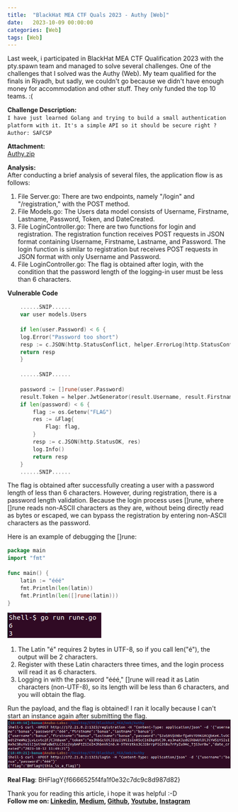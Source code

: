 ```yaml
---
title:  "BlackHat MEA CTF Quals 2023 - Authy [Web]"
date:   2023-10-09 00:00:00
categories: [Web]
tags: [Web]
---
```

Last week, i participated in BlackHat MEA CTF Qualification 2023 with the pty.spawn team and managed to solve several challenges. One of the challenges that I solved was the Authy (Web). My team qualified for the finals in Riyadh, but sadly, we couldn't go because we didn't have enough money for accommodation and other stuff. They only funded the top 10 teams. :(

<!--more-->

**Challenge Description:**\
`I have just learned Golang and trying to build a small authentication platform with it. It's a simple API so it should be secure right ?`
`Author: SAFCSP`

**Attachment:**\
[Authy.zip](/files/Authy.zip)

**Analysis:**\
After conducting a brief analysis of several files, the application flow is as follows:
1. File Server.go: There are two endpoints, namely "/login" and "/registration," with the POST method.
2. File Models.go: The Users data model consists of Username, Firstname, Lastname, Password, Token, and DateCreated.
3. File LoginController.go: There are two functions for login and registration. The registration function receives POST requests in JSON format containing Username, Firstname, Lastname, and Password. The login function is similar to registration but receives POST requests in JSON format with only Username and Password.
4. File LoginController.go: The flag is obtained after login, with the condition that the password length of the logging-in user must be less than 6 characters.

**Vulnerable Code**
``` go
    ......SNIP......
    var user models.Users

    if len(user.Password) < 6 {
    log.Error("Password too short")
    resp := c.JSON(http.StatusConflict, helper.ErrorLog(http.StatusConflict, "Password too short", "EXT_REF"))
    return resp
    }

    ......SNIP......

	password := []rune(user.Password)
	result.Token = helper.JwtGenerator(result.Username, result.Firstname, result.Lastname, os.Getenv("SECRET"))
	if len(password) < 6 {
		flag := os.Getenv("FLAG")
		res := &Flag{
			Flag: flag,
		}
		resp := c.JSON(http.StatusOK, res)
		log.Info()
		return resp
	}
    ......SNIP......
```
The flag is obtained after successfully creating a user with a password length of less than 6 characters. However, during registration, there is a password length validation. Because the login process uses []rune, where []rune reads non-ASCII characters as they are, without being directly read as bytes or escaped, we can bypass the registration by entering non-ASCII characters as the password.

Here is an example of debugging the []rune:
``` go
package main
import "fmt"

func main() {
    latin := "ééé"
    fmt.Println(len(latin))
    fmt.Println(len([]rune(latin)))
}
```
![Debugging](/images/post/BlackHat-MEA-CTF-Quals-2023_Authy1.png)

1. The Latin "é" requires 2 bytes in UTF-8, so if you call len("é"), the output will be 2 characters.
2. Register with these Latin characters three times, and the login process will read it as 6 characters.
3. Logging in with the password "ééé," []rune will read it as Latin characters (non-UTF-8), so its length will be less than 6 characters, and you will obtain the flag.

Run the payload, and the flag is obtained! I ran it locally because I can't start an instance again after submitting the flag.
![Flag](/images/post/BlackHat-MEA-CTF-Quals-2023_Authy2.png)

**Real Flag**: BHFlagY{f6666525f4fa1f0e32c7dc9c8d987d82}

Thank you for reading this article, i hope it was helpful :-D\
**Follow me on: [Linkedin], [Medium], [Github], [Youtube], [Instagram]**

[Linkedin]: https://www.linkedin.com/in/muhammad-ichwan-banua/
[Medium]: https://banua.medium.com
[Github]: https://github.com/banuaa
[Youtube]: https://www.youtube.com/@muhammad.iwn-banua
[Instagram]: https://www.instagram.com/muhammad.iwn